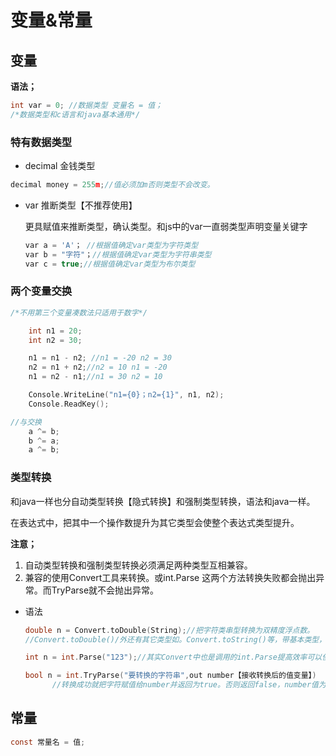 # 变量&常量

## 变量

**语法；**

```c
int var = 0; //数据类型 变量名 = 值；
/*数据类型和c语言和java基本通用*/
```

### 特有数据类型

- decimal 金钱类型

```c
decimal money = 255m;//值必须加m否则类型不会改变。
```

- var 推断类型【不推荐使用】

  更具赋值来推断类型，确认类型。和js中的var一直弱类型声明变量关键字

  ```c
  var a = 'A'； //根据值确定var类型为字符类型
  var b = "字符"；//根据值确定var类型为字符串类型
  var c = true;//根据值确定var类型为布尔类型
  ```

### 两个变量交换

```c
/*不用第三个变量凑数法只适用于数字*/

    int n1 = 20;
    int n2 = 30;

    n1 = n1 - n2; //n1 = -20 n2 = 30
    n2 = n1 + n2;//n2 = 10 n1 = -20
    n1 = n2 - n1;//n1 = 30 n2 = 10

    Console.WriteLine("n1={0}；n2={1}", n1, n2);
    Console.ReadKey();

//与交换
    a ^= b;
    b ^= a;
    a ^= b;
```

### 类型转换

和java一样也分自动类型转换【隐式转换】和强制类型转换，语法和java一样。

在表达式中，把其中一个操作数提升为其它类型会使整个表达式类型提升。

**注意；**

1. 自动类型转换和强制类型转换必须满足两种类型互相兼容。
2. 兼容的使用Convert工具来转换。或int.Parse 这两个方法转换失败都会抛出异常。而TryParse就不会抛出异常。

- 语法

  ```c
  double n = Convert.toDouble(String);//把字符类串型转换为双精度浮点数。
  //Convert.toDouble()/外还有其它类型如。Convert.toString()等，带基本类型，格式以此类推
  
  int n = int.Parse("123");//其实Convert中也是调用的int.Parse提高效率可以使用此方法
  
  bool n = int.TryParse("要转换的字符串",out number【接收转换后的值变量】)
        //转换成功就把字符赋值给number并返回为true。否则返回false，number值为0
  ```





## 常量

```c
const 常量名 = 值; 
```

